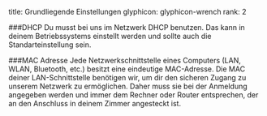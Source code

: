 title: Grundliegende Einstellungen
glyphicon: glyphicon-wrench
rank: 2

###DHCP
Du musst bei uns im Netzwerk DHCP benutzen. Das kann in deinem Betriebssystems einstellt werden und sollte auch die Standarteinstellung sein.

###MAC Adresse
Jede Netzwerkschnittstelle eines Computers (LAN, WLAN, Bluetooth, etc.) besitzt eine eindeutige MAC-Adresse. Die MAC deiner LAN-Schnittstelle benötigen wir, um dir den sicheren Zugang zu unserem Netzwerk zu ermöglichen. Daher muss sie bei der Anmeldung angegeben werden und immer dem Rechner oder Router entsprechen, der an den Anschluss in deinem Zimmer angesteckt ist.
